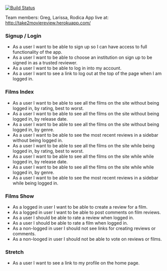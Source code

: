 [![Build Status](https://travis-ci.org/MsLarissaaa/take-2-film-review-site.svg)](https://travis-ci.org/MsLarissaaa/take-2-film-review-site)

Team members: Greg, Larissa, Rodica 
App live at: http://take2moviereview.herokuapp.com/

### Signup / Login
- As a user I want to be able to sign up so I can have access to full functionality of the app.
- As a user I want to be able to choose an institution on sign up to be signed in as a trusted reviewer.
- As a user I want to be able to log in into my account.
- As a user I want to see a link to log out at the top of the page when I am logged in.

### Films Index
- As a user I want to be able to see all the films on the site without being logged in, by rating, best to worst.
- As a user I want to be able to see all the films on the site without being logged in, by release date.
- As a user I want to be able to see all the films on the site without being logged in, by genre.
- As a user I want to be able to see the most recent reviews in a sidebar without being logged in.
- As a user I want to be able to see all the films on the site while being logged in, by rating, best to worst.
- As a user I want to be able to see all the films on the site while while logged in, by release date.
- As a user I want to be able to see all the films on the site while while logged in, by genre.
- As a user I want to be able to see the most recent reviews in a sidebar while being logged in.

### Films Show
- As a logged in user I want to be able to create a review for a film.
- As a logged in user I want to be able to post comments on film reviews.
- As a user I should be able to rate a review when logged in.
- As a user I should be able to rate a film when logged in.
- As a non-logged in user I should not see links for creating reviews or comments.
- As a non-looged in user I should not be able to vote on reviews or films.

### Stretch
- As a user I want to see a link to my profile on the home page. 
